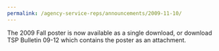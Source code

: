 ```yaml
---
permalink: /agency-service-reps/announcements/2009-11-10/
---
```


The 2009 Fall poster is now available as a single download, or download TSP Bulletin 09-12 which contains the poster as an attachment.
